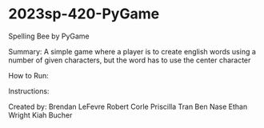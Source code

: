 # 2023sp-420-PyGame

Spelling Bee by PyGame

Summary:
A simple game where a player is to create english words using a number of given characters, but the word has to use the center character

How to Run:


Instructions:


Created by:
Brendan LeFevre 
Robert Corle
Priscilla Tran
Ben Nase
Ethan Wright
Kiah Bucher